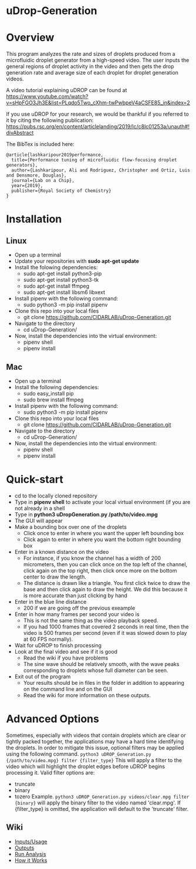 # uDrop-Generation

# Overview
This program analyzes the rate and sizes of droplets produced from a microfluidic droplet generator from a high-speed video. The user inputs the general regions of droplet activity in the video and then gets the drop generation rate and average size of each droplet for droplet generation videos.

A video tutorial explaining uDROP can be found at https://www.youtube.com/watch?v=sHpFGO3Jh3E&list=PLqdo5Two_cXhm-twPwbpeV4aCSFE85_in&index=2

If you use uDROP for your research, we would be thankful if you referred to it by citing the following publication: https://pubs.rsc.org/en/content/articlelanding/2019/lc/c8lc01253a/unauth#!divAbstract

The BibTex is included here:
```
@article{lashkaripour2019performance,
  title={Performance tuning of microfluidic flow-focusing droplet generators},
  author={Lashkaripour, Ali and Rodriguez, Christopher and Ortiz, Luis and Densmore, Douglas},
  journal={Lab on a Chip},
  year={2019},
  publisher={Royal Society of Chemistry}
}
```

# Installation
## Linux
* Open up a terminal
* Update your repositories with **sudo apt-get update**
* Install the folowing dependencies:
  * sudo apt-get install python3-pip
  * sudo apt-get install python3-tk
  * sudo apt-get install ffmpeg
  * sudo apt-get install libsm6 libxext
* Install pipenv with the following command:
  * sudo python3 -m pip install pipenv
* Clone this repo into your local files
  *  git clone https://github.com/CIDARLAB/uDrop-Generation.git
* Navigate to the directory
  * cd uDrop-Generation/
* Now, install the dependencies into the virtual environment:
  * pipenv shell
  * pipenv install
 
## Mac
* Open up a terminal
* Install the following dependencies:
  * sudo easy_install pip 
  * sudo brew install ffmpeg
* Install pipenv with the following command:
  * sudo python3 -m pip install pipenv
* Clone this repo into your local files
  *  git clone https://github.com/CIDARLAB/uDrop-Generation.git
* Navigate to the directory
  * cd uDrop-Generation/
* Now, install the dependencies into the virtual environment:
  * pipenv shell
  * pipenv install
 
# Quick-start
* cd to the locally cloned repository
* Type in **pipenv shell** to activate your local virtual environment (if you are not already in a shell
* Type in **python3 uDropGeneration.py /path/to/video.mpg**
* The GUI will appear
* Make a bounding box over one of the droplets
  * Click once to enter in where you want the upper left bounding box
  * Click again to enter in where you want the bottom right bounding box
* Enter in a known distance on the video
  * For instance, if you know the channel has a width of 200 micrometers, then you can click once on the top left of the channel, click again on the top right, then click once more on the bottom center to draw the length.
  * The distance is drawn like a triangle. You first click twice to draw the base and then click again to draw the height. We did this because it is more accurate than just clicking by hand
* Enter in the blue line distance
  * 200 if we are going off the previous exeample
* Enter in how many frames per second your video is
  * This is not the same thing as the video playback speed.
  * If you had 1000 frames that covered 2 seconds in real time, then the video is 500 frames per second (even if it was slowed down to play at 60 FPS normally).
* Wait for uDROP to finish processing
* Look at the final video and see if it is good
  * Read the wiki if you have problems
  * The sine wave should be relatively smooth, with the wave peaks corresponding to droplets whose full diameter can be seen.
* Exit out of the program
  * Your results should be in files in the folder in addition to appearing on the command line and on the GUI
  * Read the wiki for more information on these outputs.

# Advanced Options
Sometimes, especially with videos that contain droplets which are clear or tightly packed together, the applications may have a hard time identifying the droplets. In order to mitigate this issue, optional filters may be applied using the following command.
```python3 uDROP_Generation.py {/path/to/video.mpg} filter {filter_type}```
This will apply a filter to the video which will highlight the droplet edges before uDROP begins processing it.
Valid filter options are:
* truncate
* binary
* tozero
Example. ```python3 uDROP_Generation.py videos/clear.mpg filter {binary}```
will apply the binary filter to the video named 'clear.mpg'.
If {filter_type} is omitted, the application will default to the 'truncate' filter.

## Wiki
* [Inputs/Usage](https://github.com/CIDARLAB/droplet-image-processing/wiki/Generation-Inputs-and-Usage)
* [Outputs](https://github.com/CIDARLAB/droplet-image-processing/wiki/Generation-Outputs)
* [Run Analysis](https://github.com/CIDARLAB/droplet-image-processing/wiki/Generation-Run-Analysis)
* [How it Works](https://github.com/CIDARLAB/droplet-image-processing/wiki/Generation-Code-Explanation)

